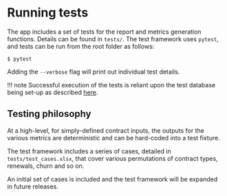 # Running tests

The app includes a set of tests for the report and metrics generation functions. Details can be found in `tests/`. The test framework uses `pytest`, and tests can be run from the root folder as follows:

	$ pytest
	
Adding the `--verbose` flag will print out individual test details.

!!! note
    Successful execution of the tests is reliant upon the test database being set-up as described [here](setting_up.md).

## Testing philosophy

At a high-level, for simply-defined contract inputs, the outputs for the various metrics are deterministic and can be hard-coded into a test fixture.

The test framework includes a series of cases, detailed in `tests/test_cases.xlsx`, that cover various permutations of contract types, renewals, churn and so on.

An initial set of cases is included and the test framework will be expanded in future releases.
